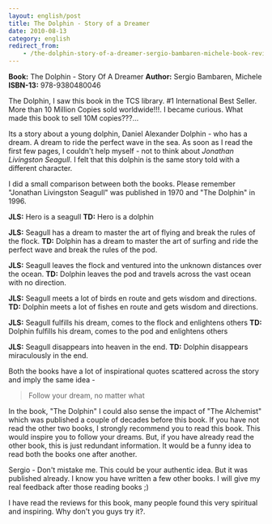 ```yaml
---
layout: english/post
title: The Dolphin - Story of a Dreamer
date: 2010-08-13
category: english
redirect_from:
    - /the-dolphin-story-of-a-dreamer-sergio-bambaren-michele-book-review
---
```


**Book:** The Dolphin - Story Of A Dreamer
**Author:** Sergio Bambaren, Michele
**ISBN-13:** 978-9380480046

The Dolphin, I saw this book in the TCS library. #1 International Best Seller. More than 10 Million Copies sold worldwide!!!. I became curious. What made this book to sell 10M copies???...

Its a story about a young dolphin, Daniel Alexander Dolphin - who has a dream. A dream to ride the perfect wave in the sea. As soon as I read the first few pages, I couldn't help myself - not to think about *Jonathan Livingston Seagull*. I felt that this dolphin is the same story told with a different character.

I did a small comparison between both the books. Please remember "Jonathan Livingston Seagull" was published in 1970 and "The Dolphin" in 1996.

**JLS:** Hero is a seagull
**TD:** Hero is a dolphin

**JLS:** Seagull has a dream to master the art of flying and break the rules of the flock.
**TD:** Dolphin has a dream to master the art of surfing and ride the perfect wave and break the rules of the pod.

**JLS:** Seagull leaves the flock and ventured into the unknown distances over the ocean.
**TD:** Dolphin leaves the pod and travels across the vast ocean with no direction.

**JLS:** Seagull meets a lot of birds en route and gets wisdom and directions.
**TD:** Dolphin meets a lot of fishes en route and gets wisdom and directions.

**JLS:** Seagull fulfills his dream, comes to the flock and enlightens others
**TD:** Dolphin fulfills his dream, comes to the pod and enlightens others

**JLS:** Seagull disappears into heaven in the end.
**TD:** Dolphin disappears miraculously in the end.

Both the books have a lot of inspirational quotes scattered across the story and imply the same idea -

> Follow your dream, no matter what

In the book, "The Dolphin" I could also sense the impact of "The Alchemist" which was published a couple of decades before this book. If you have not read the other two books, I strongly recommend you to read this book. This would inspire you to follow your dreams. But, if you have already read the other book, this is just redundant information. It would be a funny idea to read both the books one after another.

Sergio - Don't mistake me. This could be your authentic idea. But it was published already. I know you have written a few other books. I will give my real feedback after those reading books ;)

I have read the reviews for this book, many people found this very spiritual and inspiring. Why don't you guys try it?.
